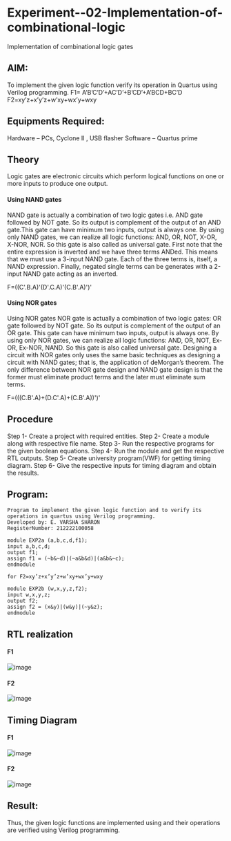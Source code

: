# Experiment--02-Implementation-of-combinational-logic
Implementation of combinational logic gates
 
## AIM:
To implement the given logic function verify its operation in Quartus using Verilog programming.
 F1= A’B’C’D’+AC’D’+B’CD’+A’BCD+BC’D
F2=xy’z+x’y’z+w’xy+wx’y+wxy
 
 
 
## Equipments Required:
Hardware – PCs, Cyclone II , USB flasher Software – Quartus prime

## Theory
Logic gates are electronic circuits which perform logical functions on one or more inputs to produce one output.

#### Using NAND gates
NAND gate is actually a combination of two logic gates i.e. AND gate followed by NOT gate. So its output is complement of the output of an AND gate.This gate can have minimum two inputs, output is always one. By using only NAND gates, we can realize all logic functions: AND, OR, NOT, X-OR, X-NOR, NOR. So this gate is also called as universal gate. First note that the entire expression is inverted and we have three terms ANDed. This means that we must use a 3-input NAND gate. Each of the three terms is, itself, a NAND expression. Finally, negated single terms can be generates with a 2-input NAND gate acting as an inverted.

F=((C'.B.A)'(D'.C.A)'(C.B'.A)')'

#### Using NOR gates

Using NOR gates NOR gate is actually a combination of two logic gates: OR gate followed by NOT gate. So its output is complement of the output of an OR gate. This gate can have minimum two inputs, output is always one. By using only NOR gates, we can realize all logic functions: AND, OR, NOT, Ex-OR, Ex-NOR, NAND. So this gate is also called universal gate. Designing a circuit with NOR gates only uses the same basic techniques as designing a circuit with NAND gates; that is, the application of deMorgan’s theorem. The only difference between NOR gate design and NAND gate design is that the former must eliminate product terms and the later must eliminate sum terms.

F=(((C.B'.A)+(D.C'.A)+(C.B'.A))')'

## Procedure
Step 1- Create a project with required entities.
Step 2- Create a module along with respective file name.
Step 3- Run the respective programs for the given boolean equations.
Step 4- Run the module and get the respective RTL outputs.
Step 5- Create university program(VWF) for getting timing diagram.
Step 6- Give the respective inputs for timing diagram and obtain the results.

## Program:
```
Program to implement the given logic function and to verify its operations in quartus using Verilog programming.
Developed by: E. VARSHA SHARON
RegisterNumber: 212222100058

module EXP2a (a,b,c,d,f1);
input a,b,c,d;
output f1;
assign f1 = (~b&~d)|(~a&b&d)|(a&b&~c);
endmodule

for F2=xy’z+x’y’z+w’xy+wx’y+wxy

module EXP2b (w,x,y,z,f2);
input w,x,y,z;
output f2;
assign f2 = (x&y)|(w&y)|(~y&z);
endmodule
```
## RTL realization
#### F1
![image](https://github.com/varshasharon/Experiment--02-Implementation-of-combinational-logic-/assets/98278161/db4abef1-a39b-47f3-9710-77883adb36df)

#### F2
![image](https://github.com/varshasharon/Experiment--02-Implementation-of-combinational-logic-/assets/98278161/cdb90b96-e33b-411d-89a7-c8a89362ee02)

## Timing Diagram
#### F1
![image](https://github.com/varshasharon/Experiment--02-Implementation-of-combinational-logic-/assets/98278161/26b54537-89c9-4faf-b3e5-9ca48d6186e2)

#### F2
![image](https://github.com/varshasharon/Experiment--02-Implementation-of-combinational-logic-/assets/98278161/1cb4c6be-c245-4c3a-9804-e7be43c63fc8)

## Result:
Thus, the given logic functions are implemented using and their operations are verified using Verilog programming.

